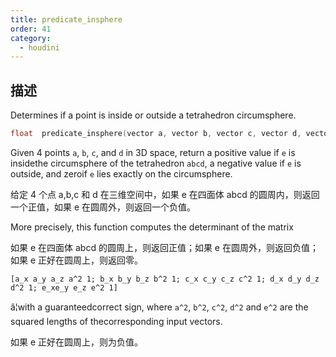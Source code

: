 ```yaml
---
title: predicate_insphere
order: 41
category:
  - houdini
---
```

    
## 描述

Determines if a point is inside or outside a tetrahedron circumsphere.

```c
float  predicate_insphere(vector a, vector b, vector c, vector d, vector e)
```

Given 4 points `a`, `b`, `c`, and `d` in 3D space, return a positive value if
`e` is insidethe circumsphere of the tetrahedron `abcd`, a negative value if
`e` is outside, and zeroif `e` lies exactly on the circumsphere.

给定 4 个点 a,b,c 和 d 在三维空间中，如果 e 在四面体 abcd 的圆周内，则返回一个正值，如果 e 在圆周外，则返回一个负值。

More precisely, this function computes the determinant of the matrix

如果 e 在四面体 abcd 的圆周上，则返回正值；如果 e 在圆周外，则返回负值；如果 e 正好在圆周上，则返回零。

    [a_x a_y a_z a^2 1; b_x b_y b_z b^2 1; c_x c_y c_z c^2 1; d_x d_y d_z d^2 1; e_xe_y e_z e^2 1]

â¦with a guaranteedcorrect sign, where `a^2`, `b^2`, `c^2`, `d^2` and `e^2`
are the squared lengths of thecorresponding input vectors.

如果 e 正好在圆周上，则为负值。
